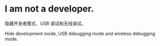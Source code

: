 # I am not a developer.
隐藏开发者模式、USB 调试和无线调试。

Hide development mode, USB debugging mode and wireless debugging mode.